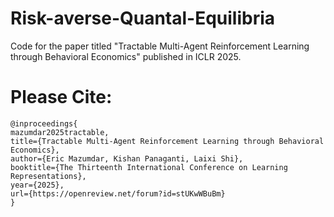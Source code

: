 # Risk-averse-Quantal-Equilibria

Code for the paper titled "Tractable Multi-Agent Reinforcement Learning through Behavioral Economics" published in ICLR 2025.

# Please Cite:
```
@inproceedings{
mazumdar2025tractable,
title={Tractable Multi-Agent Reinforcement Learning through Behavioral Economics},
author={Eric Mazumdar, Kishan Panaganti, Laixi Shi},
booktitle={The Thirteenth International Conference on Learning Representations},
year={2025},
url={https://openreview.net/forum?id=stUKwWBuBm}
}
```
